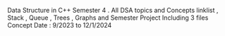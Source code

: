 Data Structure in C++ Semester 4 . All DSA topics and Concepts linklist , Stack , Queue , Trees , Graphs and Semester Project 
Including 3 files Concept
Date : 9/2023 to 12/1/2024 
